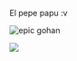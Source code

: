 El pepe papu :v

![epic gohan](https://pbs.twimg.com/media/F_LELrPaoAAJdsk.jpg)

<img src=”https://pbs.twimg.com/media/F_LELrPaoAAJdsk.jpg” width=”900” height=”200” />